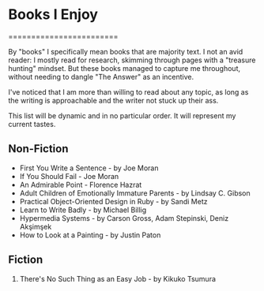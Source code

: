 # Books I Enjoy
========================

By "books" I specifically mean books that are majority text. I not an avid reader: I mostly read for research, skimming through pages with a "treasure hunting" mindset. But these books managed to capture me throughout, without needing to dangle "The Answer" as an incentive.

I've noticed that I am more than willing to read about any topic, as long as the writing is approachable and the writer not stuck up their ass.

This list will be dynamic and in no particular order. It will represent my current tastes.

## Non-Fiction

- First You Write a Sentence - by Joe Moran
- If You Should Fail - Joe Moran
- An Admirable Point - Florence Hazrat
- Adult Children of Emotionally Immature Parents - by Lindsay C. Gibson
- Practical Object-Oriented Design in Ruby - by Sandi Metz
- Learn to Write Badly - by Michael Billig
- Hypermedia Systems - by Carson Gross, Adam Stepinski, Deniz Akşimşek
- How to Look at a Painting - by Justin Paton

## Fiction

1. There's No Such Thing as an Easy Job - by Kikuko Tsumura